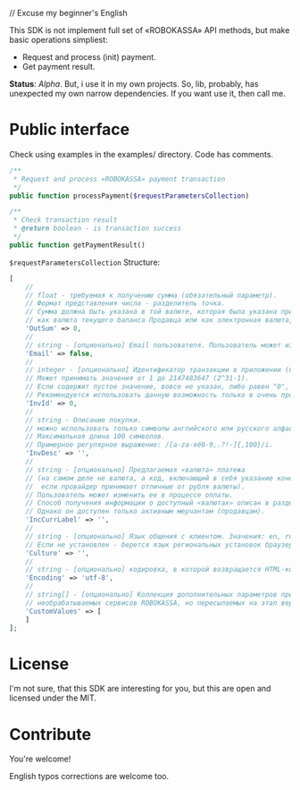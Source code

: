 // Excuse my beginner's English


This SDK is not implement full set of «ROBOKASSA» API methods, but make basic operations simpliest:
* Request and process (init) payment.
* Get payment result.
 
**Status**: *Alpha*. But, i use it in my own projects. So, lib, probably, has unexpected my own narrow dependencies.
If you want use it, then call me.


# Public interface
Check using examples in the examples/ directory. 
Code has comments.

```php
/**
 * Request and process «ROBOKASSA» payment transaction
 */
public function processPayment($requestParametersCollection)
```


```php
/**
 * Check transaction result
 * @return boolean - is transaction success
 */
public function getPaymentResult()
```


`$requestParametersCollection` Structure:

```php
[
    //
    // float - требуемая к получению сумма (обязательный параметр).
    // Формат представления числа - разделитель точка.
    // Сумма должна быть указана в той валюте, которая была указана при регистрации магазина,
    // как валюта текущего баланса Продавца или как электронная валюта, в которой будет получать средства Продавец.
    'OutSum' => 0,
    //
    // string - [опционально] Email пользователя. Пользователь может изменить его в процессе оплаты.
    'Email' => false,
    //
    // integer - [опционально] Идентификатор транзакции в приложении (в магазине). Должен быть уникальным для магазина.
    // Может принимать значения от 1 до 2147483647 (2^31-1).
    // Если содержит пустое значение, вовсе не указан, либо равен "0", то при создании операции ей будет автоматически присвоен уникальный номер счета.
    // Рекомендуется использовать данную возможность только в очень простых магазинах, где не требуется какого-либо контроля.
    'InvId' => 0,
    //
    // string - Описание покупки.
    // можно использовать только символы английского или русского алфавита, цифры и знаки препинания.
    // Максимальная длина 100 символов.
    // Примерное регулярное выражение: /[a-zа-яё0-9,.?!-]{,100}/i.
    'InvDesc' => '',
    //
    // string - [опционально] Предлагаемая «валюта» платежа 
    // (на самом деле не валюта, а код, включающий в себя указание конечного провайдера платежа и валюту,
    //  если провайдер принимает отличные от рубля валюты). 
    // Пользователь может изменить ее в процессе оплаты.
    // Способ получения информации о доступный «валютах» описан в разделе: XML интерфейсы. Интерфейс получения списка валют.
    // Однако он доступен только активным мерчантам (продавцам).
    'IncCurrLabel' => '',
    //
    // string - [опционально] Язык общения с клиентом. Значения: en, ru.
    // Если не установлен - берется язык региональных установок браузера.
    'Culture' => '',
    //
    // string - [опционально] кодировка, в которой возвращается HTML-код кассы. По умолчанию: windows-1251.
    'Encoding' => 'utf-8',
    //
    // string[] - [опционально] Коллекция дополнительных параметров приложения (магазина),
    // необрабатываемых сервисов ROBOKASSA, но пересылаемых на этап верификации платежа.
    'CustomValues' => [
    ]
];
```

# License

I'm not sure, that this SDK are interesting for you, but this are open and licensed under the MIT.

# Contribute

You're welcome!

English typos corrections are welcome too.
